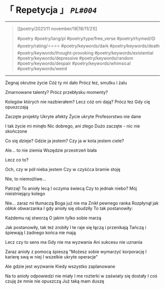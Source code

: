 # &#12300; Repetycja &#12301; *`PL#004`*

---

> [[poetry/2021/11 november/18|18/11/21]]
> 
> #poetry
> #poetry/lang/pl 
> #poetry/type/free_verse 
> #poetry/rhymed/🟡 
> #poetry/rating/⭐⭐⭐⭐
> #poetry/keywords/dark #poetry/keywords/death #poetry/keywords/thought-provoking #poetry/keywords/existential #poetry/keywords/depressive #poetry/keywords/random #poetry/keywords/despair #poetry/keywords/whimsical #poetry/keywords/weird 

---

Żegnaj okrutne życie
Cóż ty mi dało
Prócz łez, smutku i żalu

Zmarnowane talenty?
Prócz przebłysku momenty?

Kolegów których nie nazbierałem?
Lecz cóż oni dają?
Prócz łez
Gdy cię opuszczają

Zaczęte projekty
Ukryte afekty
Życie ukryte
Profesorstwo nie dane

I tak życie mi minęło
Nic dobrego, ani złego
Dużo zaczęte - nic nie skończone


Co się dzieje?
Gdzie ja jestem?
Czy ja w kota jestem ciele?

Ale… to nie ziemia
Wszędzie przestrzeń biała

Lecz co to?

Och, czy w pół nieba jestem
Czy w czyśćca bramie stoję

Nie, to niemożliwe...

Patrzaj! To anioły lecą
I oczyma świecą
Czy to jednak niebo?
Mój nieistniejący kolego

Nie… zaraz mi tłumaczą
Boga już nie ma
Znikł pewnego ranka
Rozpłynął jak obłok obwarzanka
I gdy anioły się obudziły
To tak postanowiły:

   Każdemu raj stworzą
   O jakim tylko sobie marzą

Jak postanowiły, tak też zrobiły
I te raje się łączą i przenikają
Tańczą i śpiewają
I żadnego końca nie mają

Lecz czy to sens ma
Gdy nie ma wyzwania
Ani sukcesu nie uznania

Zaraz anioły z pomocą śpieszą
   "Możesz sobie wymarzyć korporację
   I karierę swą w niej
   I wszelkie ukryte operacje"

Ale gdzie jest wyzwanie
Kiedy wszystko zaplanowane

Na to anioły odpowiedzi nie miały
I me rozterki w zaświaty się dostały
I coś czuję że mnie nie opuszczą
Już taką mam duszę